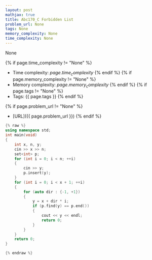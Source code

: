 ```yaml
---
layout: post
mathjax: true
title: Abc170_C Forbidden List
problem_url: None
tags: None
memory_complexity: None
time_complexity: None
---
```


None


{% if page.time_complexity != "None" %}
- Time complexity: ${{ page.time_complexity }}$
{% endif %}
{% if page.memory_complexity != "None" %}
- Memory complexity: ${{ page.memory_complexity }}$
{% endif %}
{% if page.tags != "None" %}
- Tags: {{ page.tags }}
{% endif %}

{% if page.problem_url != "None" %}
- [URL]({{ page.problem_url }})
{% endif %}

```cpp
{% raw %}
using namespace std;
int main(void)
{
    int x, n, y;
    cin >> x >> n;
    set<int> p;
    for (int i = 0; i < n; ++i)
    {
        cin >> y;
        p.insert(y);
    }
    for (int i = 0; i < x + 1; ++i)
    {
        for (auto dir : {-1, +1})
        {
            y = x + dir * i;
            if (p.find(y) == p.end())
            {
                cout << y << endl;
                return 0;
            }
        }
    }
    return 0;
}

{% endraw %}
```